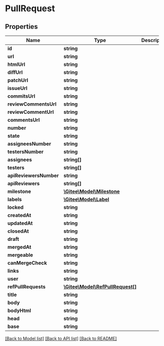 # PullRequest

## Properties
Name | Type | Description | Notes
------------ | ------------- | ------------- | -------------
**id** | **string** |  | [optional] 
**url** | **string** |  | [optional] 
**htmlUrl** | **string** |  | [optional] 
**diffUrl** | **string** |  | [optional] 
**patchUrl** | **string** |  | [optional] 
**issueUrl** | **string** |  | [optional] 
**commitsUrl** | **string** |  | [optional] 
**reviewCommentsUrl** | **string** |  | [optional] 
**reviewCommentUrl** | **string** |  | [optional] 
**commentsUrl** | **string** |  | [optional] 
**number** | **string** |  | [optional] 
**state** | **string** |  | [optional] 
**assigneesNumber** | **string** |  | [optional] 
**testersNumber** | **string** |  | [optional] 
**assignees** | **string[]** |  | [optional] 
**testers** | **string[]** |  | [optional] 
**apiReviewersNumber** | **string** |  | [optional] 
**apiReviewers** | **string[]** |  | [optional] 
**milestone** | [**\Gitee\Model\Milestone**](Milestone.md) |  | [optional] 
**labels** | [**\Gitee\Model\Label**](Label.md) |  | [optional] 
**locked** | **string** |  | [optional] 
**createdAt** | **string** |  | [optional] 
**updatedAt** | **string** |  | [optional] 
**closedAt** | **string** |  | [optional] 
**draft** | **string** |  | [optional] 
**mergedAt** | **string** |  | [optional] 
**mergeable** | **string** |  | [optional] 
**canMergeCheck** | **string** |  | [optional] 
**links** | **string** |  | [optional] 
**user** | **string** |  | [optional] 
**refPullRequests** | [**\Gitee\Model\RefPullRequest[]**](RefPullRequest.md) |  | [optional] 
**title** | **string** |  | [optional] 
**body** | **string** |  | [optional] 
**bodyHtml** | **string** |  | [optional] 
**head** | **string** |  | [optional] 
**base** | **string** |  | [optional] 

[[Back to Model list]](../../README.md#documentation-for-models) [[Back to API list]](../../README.md#documentation-for-api-endpoints) [[Back to README]](../../README.md)


